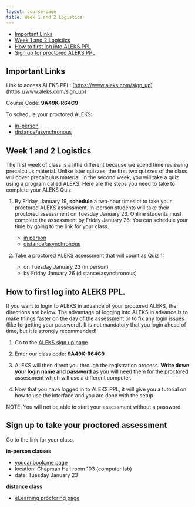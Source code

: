 ```yaml
---
layout: course-page
title: Week 1 and 2 Logistics
---
```


* [Important Links](#important-links)
* [Week 1 and 2 Logistics](#week-1-logistics)
* [How to first log into ALEKS PPL](#how-to-first-log-into-aleks-ppl)
* [Sign up for proctored ALEKS PPL](#sign-up-to-take-your-proctored-assessment)

## Important Links

Link to access ALEKS PPL: [https://www.aleks.com/sign_up](https://www.aleks.com/sign_up)

Course Code: **9A49K-R64C9**

To schedule your proctored ALEKS:
* [in-person](https://uafmath-aleks-sign-up-5.youcanbook.me)
* [distance/asynchronous](https://ecampus.uaf.edu/exam-services/)

## Week 1 and 2 Logistics

The first week of class is a little different because we spend time reviewing precalculus material. Unlike later quizzes, the first two quizzes of the class will cover precalculus material. In the second week, you will take a quiz using a program called ALEKS.  Here are the steps you need to take to complete your ALEKS Quiz.

1. By Friday, January 19, **schedule** a two-hour timeslot to take your proctored ALEKS assessment. In-person students will take their proctored assessment on Tuesday January 23. Online students must complete the assessment by Friday January 26. You can schedule your time by going to the link for your class. 
	* [in person](https://uafmath-aleks-sign-up.youcanbook.me) 
	* [distance/asynchronous](https://ecampus.uaf.edu/student-support/exam-info-students/)

2. Take a proctored ALEKS assessment that will count as Quiz 1:
	* on Tuesday January 23 (in person)
	* by Friday January 26 (distance/asynchronous)  



## How to first log into ALEKS PPL.

If you want to login to ALEKS in advance of your proctored ALEKS, the directions are below. The advantage of logging into ALEKS in advance is to make things faster on the day of the assessment or to fix any login issues (like forgetting your password). It is not mandatory that you login ahead of time, but it is strongly recommended!

1. Go to the [ALEKS sign up page](https://www.aleks.com/sign_up) 
 
2. Enter our class code: **9A49K-R64C9**
		
3. ALEKS will then direct you through the registration process. **Write down your login name and password** as you will need them for the proctored assessment which will use a different computer.

4. Now that you have logged in to ALEKS PPL, it will give you a tutorial on how to use the interface and you are done with the setup.

NOTE: You will not be able to start your assessment without a password.

## Sign up to take your proctored assessment

Go to the link for your class.

**in-person classes**
* [youcanbook.me page](https://uafmath-aleks-sign-up-5.youcanbook.me)
* location: Chapman Hall room 103 (computer lab)
* date: Tuesday January 23
	
**distance class**
* [eLearning proctoring page](https://ecampus.uaf.edu/student-support/exam-info-students/)



